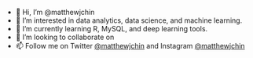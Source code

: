 - 👋 Hi, I’m @matthewjchin
- 👀 I’m interested in data analytics, data science, and machine learning. 
- 🌱 I’m currently learning R, MySQL, and deep learning tools. 
- 💞️ I’m looking to collaborate on 
- 📫 Follow me on Twitter [@matthewjchin](https://twitter.com/matthewjchin) and Instagram [@matthewjchin](https://www.instagram.com/matthewjchin/)

<!---
matthewjchin/matthewjchin is a ✨ special ✨ repository because its `README.md` (this file) appears on your GitHub profile.
You can click the Preview link to take a look at your changes.
--->
